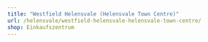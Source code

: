 ```yaml
---
title: "Westfield Helensvale (Helensvale Town Centre)"
url: /helensvale/westfield-helensvale-helensvale-town-centre/
shop: Einkaufszentrum
---
```

